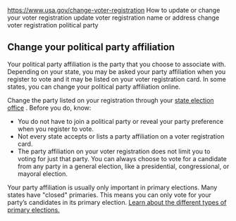 

https://www.usa.gov/change-voter-registration
How to update or change your voter registration
update voter registration name or address
change voter registration political party

**Change your political party affiliation**
-------------------------------------------

Your political party affiliation is the party that you choose to associate with. Depending on your state, you may be asked your party affiliation when you register to vote and it may be listed on your voter registration card. In some states, you can change your political party affiliation online.

Change the party listed on your registration through your
[state election office](https://www.usa.gov/state-election-office)
. Before you do, know:

* You do not have to join a political party or reveal your party preference when you register to vote.
* Not every state accepts or lists a party affiliation on a voter registration card.
* The party affiliation on your voter registration does not limit you to voting for just that party. You can always choose to vote for a candidate from any party in a general election, like a presidential, congressional, or mayoral election.

Your party affiliation is usually only important in primary elections. Many states have "closed" primaries. This means you can only vote for your party’s candidates in its primary election.
[Learn about the different types of primary elections.](https://www.ncsl.org/elections-and-campaigns/state-primary-election-types)
